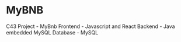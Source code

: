 # MyBNB
C43 Project - MyBnb
Frontend - Javascript and React
Backend - Java embedded MySQL
Database - MySQL
